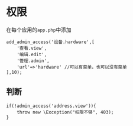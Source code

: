 
# 权限

在每个应用的`app.php`中添加
~~~
add_admin_access('设备.hardware',[ 
    '查看.view',  
    '编辑.edit',
    '管理.admin', 
    'url'=>'hardware' //可以有菜单，也可以没有菜单
],10);
~~~

## 判断
~~~
if(!admin_access('address.view')){
    throw new \Exception("权限不够", 403); 
}
~~~